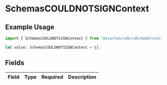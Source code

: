 # SchemasCOULDNOTSIGNContext

## Example Usage

```typescript
import { SchemasCOULDNOTSIGNContext } from "@starton/sdk/sdk/models/errors";

let value: SchemasCOULDNOTSIGNContext = {};
```

## Fields

| Field       | Type        | Required    | Description |
| ----------- | ----------- | ----------- | ----------- |